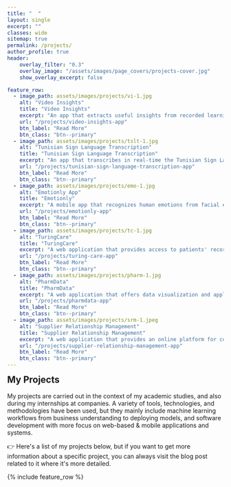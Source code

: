 ```yaml
---
title: "  "
layout: single
excerpt: ""
classes: wide
sitemap: true
permalink: /projects/
author_profile: true
header:
    overlay_filter: "0.3"
    overlay_image: "/assets/images/page_covers/projects-cover.jpg"
    show_overlay_excerpt: false

feature_row:
  - image_path: assets/images/projects/vi-1.jpg
    alt: "Video Insights"
    title: "Video Insights"
    excerpt: "An app that extracts useful insights from recorded learning sessions using natural language processing techniques."
    url: "/projects/video-insights-app"
    btn_label: "Read More"
    btn_class: "btn--primary"
  - image_path: assets/images/projects/tslt-1.jpg
    alt: "Tunisian Sign Language Transcription"
    title: "Tunisian Sign Language Transcription"
    excerpt: "An app that transcribes in real-time the Tunisian Sign Language in the field of healthcare."
    url: "/projects/tunisian-sign-language-transcription-app"
    btn_label: "Read More"
    btn_class: "btn--primary"	
  - image_path: assets/images/projects/emo-1.jpg
    alt: "Emotionly App"
    title: "Emotionly"
    excerpt: "A mobile app that recognizes human emotions from facial expressions and speech."
    url: "/projects/emotionly-app"
    btn_label: "Read More"
    btn_class: "btn--primary"
  - image_path: assets/images/projects/tc-1.jpg
    alt: "TuringCare"
    title: "TuringCare"
    excerpt: "A web application that provides access to patients' records at one place, and allows healthcare professionals to detect lung diseases from Chest X-Ray images."
    url: "/projects/turing-care-app"
    btn_label: "Read More"
    btn_class: "btn--primary"
  - image_path: assets/images/projects/pharm-1.jpg
    alt: "PharmData"
    title: "PharmData"
    excerpt: "A web application that offers data visualization and applies ML algorithms to identify patterns in data and make predictions and forecasting to answer pharmacy-related business questions."
    url: "/projects/pharmdata-app"
    btn_label: "Read More"
    btn_class: "btn--primary"
  - image_path: assets/images/projects/srm-1.jpeg
    alt: "Supplier Relationship Management"
    title: "Supplier Relationship Management"
    excerpt: "A web application that provides an online platform for collaboration between a company and its suppliers in different business processes, such as the management of quality incidents, complaint reports, suppliers database, and declarations of costs."
    url: "/projects/supplier-relationship-management-app"
    btn_label: "Read More"
    btn_class: "btn--primary"
---
```

<h2 style="margin-top:0px">My Projects</h2>

My projects are carried out in the context of my academic studies, and also during my internships at companies. A variety of tools, technologies, and methodologies have been used, but they mainly include machine learning workflows from business understanding to deploying models, and software development with more focus on web-based & mobile applications and systems.

👉 Here's a list of my projects below, but if you want to get more information about a specific project, you can always visit the blog post related to it where it's more detailed.

{% include feature_row %}

<!--
## Video Insights Application (Work In Progress)

The application leverages natural language processing techniques and models to analyze the audio of a video and identify patterns, trends, and key insights. It also provides a comprehensive overview of the video content such as sentiment analysis, summarization, topics, entities, etc..

🔗 [Read more...]({% post_url /projects/2023-03-17-video-insights-app %}){:target="_blank"}

## Tunisian Sign Language Transcription

In Tunisia, deaf people do not have that many options for communicating with a hearing person in the field of healthcare, and all of the alternatives do have major flaws, interpreters aren’t usually available, and also could be expensive. My team and I created an easy-to-use web application that we called "ESMAANI". This app works by placing a web camera in front of the deaf person while the application translates sign language gestures into text. This application can transcribe the Tunisian Sign Language as quick as the person speaks. We've used computer vision algorithms and other deep learning techniques to recognize the Tunisian Sign language in real-time, and then translate it into text. 

🔗 [Read more...]({% post_url /projects/2023-03-17-tunisian-sign-language-transcription-app %}){:target="_blank"}

## Emotionly 

This project is about designing and building an emotion recognition system to be deployed
on a mobile application. This system aims to identify human emotions from facial expressions and
speech audio samples. In this work, I conceived a mobile application for an experimental
purpose. However, I also intended to build an emotion recognition system that can operate for
various purposes and easily integrate with existing services. One of its applications is to offer better
recognition of other human emotions leading to effective communication in a commercial context. In
fact, automatic human emotion recognition has received much attention recently thanks to the fast
advancement of artificial intelligence (AI) and machine learning. Thus, I implemented machine
learning algorithms and approaches to build this system.

🔗 [Read more...]({% post_url /projects/2023-03-17-emotionly-app %}){:target="_blank"}

## TuringCare

TuringCare is a web application that enables disease response by providing an easy management and access to patient information at one place. This application also allows healthcare professionals to detect lung diseases (Covid-19, Tuberculosis, Viral Pneumonia) in Chest X-Ray images and link results to patients' records. The TuringCare app uses deep learning algorithms to classify diseases and interpret abnormalities in the lungs from Chest X-Ray images.

🔗 [Read more...]({% post_url /projects/2023-03-17-turing-care-app %}){:target="_blank"}

## PharmData

PharmData is a web application that offers data visualization and applies machine learning algorithms to identify patterns in data and make predictions and forecasting to answer pharmacy-related business questions.

🔗 [Read more...]({% post_url /projects/2023-03-17-pharmdata-app %}){:target="_blank"}


## Supplier Relationship Management Application

This project consists of developing a web application that provides an online platform for collaboration between a company and its suppliers in different business processes, such as the management of quality incidents, complaint reports, suppliers database, and declarations of costs. In this project, my task was to the develop a cost management module within the context of the SRM application. This module involves the management of costs related to quality incidents and actions resulting from defective goods delivered by suppliers.

🔗 [Read more...]({% post_url /projects/2023-03-17-supplier-relationship-management-app %}){:target="_blank"}

-->

